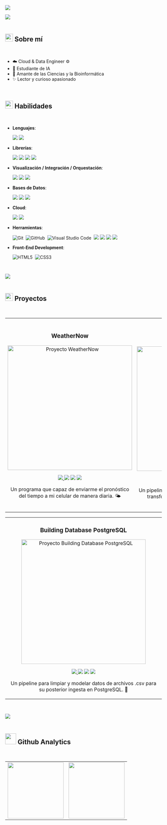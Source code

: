 <img src="https://drive.google.com/uc?export=download&id=1v0qrkXBlXkpIcgkwmtTXI6tamuuWN4Ov">

<img src="https://user-images.githubusercontent.com/73097560/115834477-dbab4500-a447-11eb-908a-139a6edaec5c.gif"><br><br>

## <picture><img src="https://media2.giphy.com/media/QssGEmpkyEOhBCb7e1/giphy.gif?cid=ecf05e47a0n3gi1bfqntqmob8g9aid1oyj2wr3ds3mg700bl&rid=giphy.gif" width = 25px></picture> **Sobre mí**
<br>

- ☁️ Cloud & Data Engineer ⚙️ 
- 🤖 Estudiante de IA
- 🧬 Amante de las Ciencias y la Bioinformática
- ✨ Lector y curioso apasionado

<br>

## <img src="https://media2.giphy.com/media/QssGEmpkyEOhBCb7e1/giphy.gif?cid=ecf05e47a0n3gi1bfqntqmob8g9aid1oyj2wr3ds3mg700bl&rid=giphy.gif" width ="25"><b> Habilidades</b>
<br>

<p align="center">

- **Lenguajes**:

    <img src="https://img.shields.io/badge/PYTHON-ffe15d?style=for-the-badge&logo=python">
    <img src="https://img.shields.io/badge/SQL-db7533?style=for-the-badge">

- **Librerías**:

    <img src="https://img.shields.io/badge/PANDAS-e70488?style=for-the-badge&logo=pandas">
    <img src="https://img.shields.io/badge/SQLALCHEMY-ca2727?style=for-the-badge&logo=sqlalchemy">
    <img src="https://img.shields.io/badge/NUMPY-%23013243?style=for-the-badge&logo=numpy">
    <img src="https://img.shields.io/badge/SEABORN-7eb1bd?style=for-the-badge">

- **Visualización / Integración / Orquestación**:

   <img src="https://img.shields.io/badge/POWER%20BI-%23ffc900?style=for-the-badge">
   <img src="https://img.shields.io/badge/MATILLION-%23%2319E57F?style=for-the-badge&logo=matillion&logoColor=white">
   <img src="https://img.shields.io/badge/AIRFLOW-ff795c?style=for-the-badge&logo=apacheairflow&logoColor=white">

- **Bases de Datos**:

   <img src="https://img.shields.io/badge/POSTGRESQL-%234169E1?style=for-the-badge&logo=postgresql&logoColor=white">
   <img src="https://img.shields.io/badge/MYSQL-%234479A1?style=for-the-badge&logo=mysql&logoColor=white">
   <img src="https://img.shields.io/badge/MONGODB-%2347A248?style=for-the-badge&logo=mongodb&logoColor=white">

- **Cloud**:

   <img src="https://img.shields.io/badge/AMAZON%20WEB%20SERVICES-%23232F3E?style=for-the-badge&logo=amazonwebservices&logoColor=white">
   <img src="https://img.shields.io/badge/GOOGLE%20CLOUD-%234285F4?style=for-the-badge&logo=googlecloud&logoColor=white">

- **Herramientas**:

    ![Git](https://img.shields.io/badge/git-%23F05033.svg?style=for-the-badge&logo=git&logoColor=white)&nbsp;
    ![GitHub](https://img.shields.io/badge/github-%23121011.svg?style=for-the-badge&logo=github&logoColor=white)&nbsp;
    ![Visual Studio Code](https://img.shields.io/badge/VS%20Code-0078d7.svg?style=for-the-badge&logo=visual-studio-code&logoColor=white)&nbsp;
    <img src="https://img.shields.io/badge/BASH-%234EAA25?style=for-the-badge&logo=gnubash&logoColor=white">
    <img src="https://img.shields.io/badge/POWERSHELL-%23012456?style=for-the-badge">
    <img src="https://img.shields.io/badge/DOCKER-%232496ED?style=for-the-badge&logo=docker&logoColor=white">
    <img src="https://img.shields.io/badge/JUPYTER-%23F37626?style=for-the-badge&logo=jupyter&logoColor=white">

- **Front-End Development**:

   ![HTML5](https://img.shields.io/badge/HTML5%20-%23E34F26.svg?style=for-the-badge&logo=html5&logoColor=white)&nbsp;
   ![CSS3](https://img.shields.io/badge/CSS%20-%231572B6.svg?style=for-the-badge&logo=css3&logoColor=white)&nbsp;

</p>

<br>

<img src="https://user-images.githubusercontent.com/73097560/115834477-dbab4500-a447-11eb-908a-139a6edaec5c.gif"><br><br>

## <picture><img src="https://media2.giphy.com/media/QssGEmpkyEOhBCb7e1/giphy.gif?cid=ecf05e47a0n3gi1bfqntqmob8g9aid1oyj2wr3ds3mg700bl&rid=giphy.gif" width = 25px></picture> **Proyectos**
<br>

<table>
<tr>
<td width="50%">
<h3 align="center">WeatherNow</h3>
<div align="center">
<a href="https://github.com/c0mmu0vere/Twilio-WeatherAPI-AWS" target="_blank"><img src="https://drive.google.com/uc?export=download&id=1SgbGWn-UccBsuis6LJs_TwL7-tNtVbmI" width="400" alt="Proyecto WeatherNow"></a>
<p>
<a href="https://github.com/c0mmu0vere/Twilio-WeatherAPI-AWS" target="_blank">
<img src="https://img.shields.io/badge/C%C3%93DIGO-5e5e5e?style=for-the-badge&logo=github">
</a>
<img src="https://img.shields.io/badge/AWS%20EC2-%23FF9900?style=for-the-badge&logo=amazonec2&logoColor=white">
<img src="https://img.shields.io/badge/PYTHON-ffe15d?style=for-the-badge&logo=python">
<img src="https://img.shields.io/badge/TWILIO-%23F22F46?style=for-the-badge&logo=twilio&logoColor=white">
</p>
<p>Un programa que capaz de enviarme el pronóstico del tiempo a mi celular de manera diaria. 🌤</p>
</div>
</td>

<td width="50%">
<br>
<h3 align="center">Final Coderhouse</h3>
<div align="center">                                       
<a href="https://github.com/c0mmu0vere/Proyecto-Coderhouse/tree/main" target="_blank"><img src="https://drive.google.com/uc?export=download&id=1Ncll9NCLXXMDpmQrCIx-Ur7z3FWDzLi3" width="400" alt="Arquitectura CoderHouse"></a>
<br>
<p>
<a href="https://github.com/c0mmu0vere/Proyecto-Coderhouse/tree/main" target="_blank">
<img src="https://img.shields.io/badge/C%C3%93DIGO-5e5e5e?style=for-the-badge&logo=github">
</a>
<img src="https://img.shields.io/badge/PYTHON-ffe15d?style=for-the-badge&logo=python">
<img src="https://img.shields.io/badge/AIRFLOW-ff795c?style=for-the-badge&logo=apacheairflow&logoColor=white">
<img src="https://img.shields.io/badge/DOCKER-%232496ED?style=for-the-badge&logo=docker&logoColor=white">
<img src="https://img.shields.io/badge/PANDAS-e70488?style=for-the-badge&logo=pandas">
<img src="https://img.shields.io/badge/REDSHIFT-%238C4FFF?style=for-the-badge&logo=amazonredshift&logoColor=white">
</p>
<p>Un pipeline para extraer datos del clima de una API, transformarlos y luego cargarlos en Amazon Redshift. 💾</p>
</div>                                                             
</td>
</tr>
</table>

<table>
<tr>
<td width="50%">
<h3 align="center">Building Database PostgreSQL</h3>
<div align="center">
<a href="https://github.com/c0mmu0vere/Building-Database-PostgreSQL" target="_blank"><img src="https://drive.google.com/uc?export=download&id=1Zql54FDHO1_516_7wKewj8kT3XQu-Ko1" width="400" alt="Proyecto Building Database PostgreSQL"></a>
<p>
<a href="https://github.com/c0mmu0vere/Building-Database-PostgreSQL" target="_blank">
<img src="https://img.shields.io/badge/C%C3%93DIGO-5e5e5e?style=for-the-badge&logo=github">
</a>
<img src="https://img.shields.io/badge/JUPYTER-%23F37626?style=for-the-badge&logo=jupyter&logoColor=white">
<img src="https://img.shields.io/badge/PYTHON-ffe15d?style=for-the-badge&logo=python">
<img src="https://img.shields.io/badge/POSTGRESQL-%234169E1?style=for-the-badge&logo=postgresql&logoColor=white">
</p>
<p>Un pipeline para limpiar y modelar datos de archivos .csv para su posterior ingesta en PostgreSQL. 🐘</p>
</div>
</td>
</tr>
</table>

<br>

<img src="https://user-images.githubusercontent.com/73097560/115834477-dbab4500-a447-11eb-908a-139a6edaec5c.gif"><br><br>

## <img src="https://media.giphy.com/media/iY8CRBdQXODJSCERIr/giphy.gif" width="35"><b> Github Analytics </b>
<br>
<table>
<tr>
<td width="50%">
<img height="180em" src="https://github-readme-stats-eight-theta.vercel.app/api?username=c0mmu0vere&show_icons=true&theme=algolia&include_all_commits=true&count_private=true"/>
</td>
<td width="50%">
<img height="180em" src="https://github-readme-stats-eight-theta.vercel.app/api/top-langs/?username=c0mmu0vere&layout=compact&langs_count=8&theme=algolia"/>
</td>
</tr>
</table>
